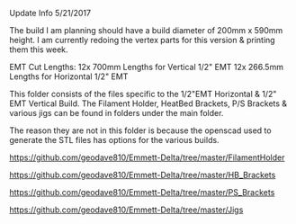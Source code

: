 Update Info 5/21/2017

The build I am planning should have a build diameter of 200mm x 590mm height.  I am currently redoing the vertex parts for this version & printing them this week.

EMT Cut Lengths:
12x 700mm Lengths for Vertical 1/2" EMT
12x 266.5mm Lengths for Horizontal 1/2" EMT

This folder consists of the files specific to the 1/2"EMT Horizontal & 1/2" EMT Vertical Build.
The Filament Holder, HeatBed Brackets, P/S Brackets & various jigs can be found in folders under the main folder.

The reason they are not in this folder is because the openscad used to generate the STL files
has options for the various builds.

https://github.com/geodave810/Emmett-Delta/tree/master/FilamentHolder

https://github.com/geodave810/Emmett-Delta/tree/master/HB_Brackets

https://github.com/geodave810/Emmett-Delta/tree/master/PS_Brackets

https://github.com/geodave810/Emmett-Delta/tree/master/Jigs
